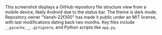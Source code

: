 This screenshot displays a GitHub repository file structure view from a mobile device, likely Android due to the status bar. The theme is dark mode. Repository owner "Vansh-22f300" has made it public under an MIT license, with last modifications dating back two months. Key files include `__pycache__`, `.gitignore`, and Python scripts like `app.py`.